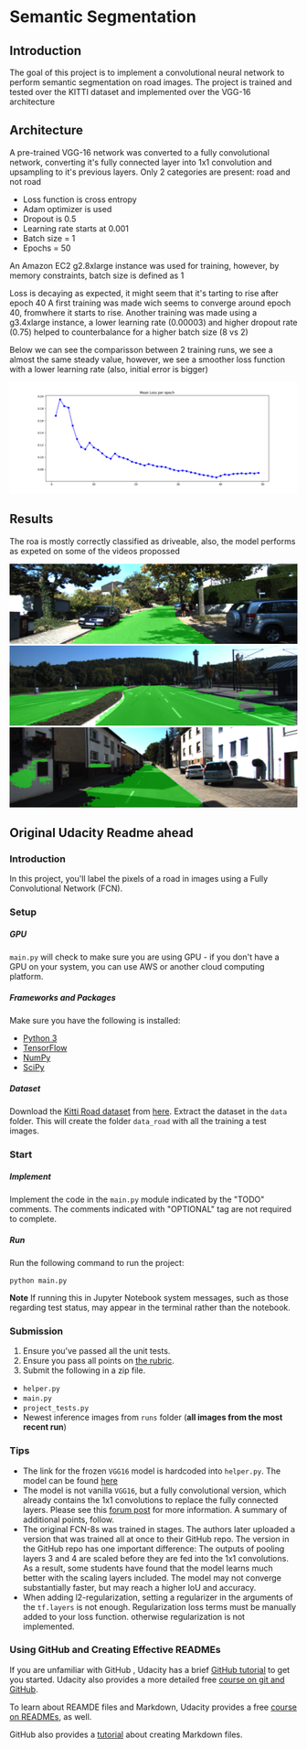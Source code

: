 # Semantic Segmentation

## Introduction
The goal of this project is to implement a convolutional neural network to perform semantic segmentation on road images.
The project is trained and tested over the KITTI dataset and implemented over the VGG-16 architecture

## Architecture

A pre-trained VGG-16 network was converted to a fully convolutional network, converting it's fully connected layer into
1x1 convolution and upsampling to it's previous layers.
Only 2 categories are present: road and not road

- Loss function is cross entropy
- Adam optimizer is used
- Dropout is 0.5
- Learning rate starts at 0.001
- Batch size = 1
- Epochs = 50

An Amazon EC2 g2.8xlarge instance was used for training, however, by memory constraints, batch size is defined as 1

Loss is decaying as expected, it might seem that it's tarting to rise after epoch 40
A first training was made wich seems to converge around epoch 40, fromwhere it starts to rise.
Another training was made using a g3.4xlarge instance, a lower learning rate (0.00003) and higher dropout rate (0.75)
helped to counterbalance for a higher batch size (8 vs 2)

Below we can see the comparisson between 2 training runs, we see a almost the same steady value, however, we see a smoother
loss function with a lower learning rate (also, initial error is bigger)

![Loss plot](./Loss_plot.png)

## Results
The roa is mostly correctly classified as driveable, also, the model performs as expeted on some of the videos propossed


![Sample1](./runs/1528510779.656766/uu_000056.png)
![Sample2](./runs/1528510779.656766/umm_000085.png)
![Sample3](./runs/1528510779.656766/um_000078.png)

Original Udacity Readme ahead
---

### Introduction
In this project, you'll label the pixels of a road in images using a Fully Convolutional Network (FCN).

### Setup
##### GPU
`main.py` will check to make sure you are using GPU - if you don't have a GPU on your system, you can use AWS or another cloud computing platform.
##### Frameworks and Packages
Make sure you have the following is installed:
 - [Python 3](https://www.python.org/)
 - [TensorFlow](https://www.tensorflow.org/)
 - [NumPy](http://www.numpy.org/)
 - [SciPy](https://www.scipy.org/)
##### Dataset
Download the [Kitti Road dataset](http://www.cvlibs.net/datasets/kitti/eval_road.php) from [here](http://www.cvlibs.net/download.php?file=data_road.zip).  Extract the dataset in the `data` folder.  This will create the folder `data_road` with all the training a test images.

### Start
##### Implement
Implement the code in the `main.py` module indicated by the "TODO" comments.
The comments indicated with "OPTIONAL" tag are not required to complete.
##### Run
Run the following command to run the project:
```
python main.py
```
**Note** If running this in Jupyter Notebook system messages, such as those regarding test status, may appear in the terminal rather than the notebook.

### Submission
1. Ensure you've passed all the unit tests.
2. Ensure you pass all points on [the rubric](https://review.udacity.com/#!/rubrics/989/view).
3. Submit the following in a zip file.
 - `helper.py`
 - `main.py`
 - `project_tests.py`
 - Newest inference images from `runs` folder  (**all images from the most recent run**)
 
 ### Tips
- The link for the frozen `VGG16` model is hardcoded into `helper.py`.  The model can be found [here](https://s3-us-west-1.amazonaws.com/udacity-selfdrivingcar/vgg.zip)
- The model is not vanilla `VGG16`, but a fully convolutional version, which already contains the 1x1 convolutions to replace the fully connected layers. Please see this [forum post](https://discussions.udacity.com/t/here-is-some-advice-and-clarifications-about-the-semantic-segmentation-project/403100/8?u=subodh.malgonde) for more information.  A summary of additional points, follow. 
- The original FCN-8s was trained in stages. The authors later uploaded a version that was trained all at once to their GitHub repo.  The version in the GitHub repo has one important difference: The outputs of pooling layers 3 and 4 are scaled before they are fed into the 1x1 convolutions.  As a result, some students have found that the model learns much better with the scaling layers included. The model may not converge substantially faster, but may reach a higher IoU and accuracy. 
- When adding l2-regularization, setting a regularizer in the arguments of the `tf.layers` is not enough. Regularization loss terms must be manually added to your loss function. otherwise regularization is not implemented.
 
### Using GitHub and Creating Effective READMEs
If you are unfamiliar with GitHub , Udacity has a brief [GitHub tutorial](http://blog.udacity.com/2015/06/a-beginners-git-github-tutorial.html) to get you started. Udacity also provides a more detailed free [course on git and GitHub](https://www.udacity.com/course/how-to-use-git-and-github--ud775).

To learn about REAMDE files and Markdown, Udacity provides a free [course on READMEs](https://www.udacity.com/courses/ud777), as well. 

GitHub also provides a [tutorial](https://guides.github.com/features/mastering-markdown/) about creating Markdown files.
